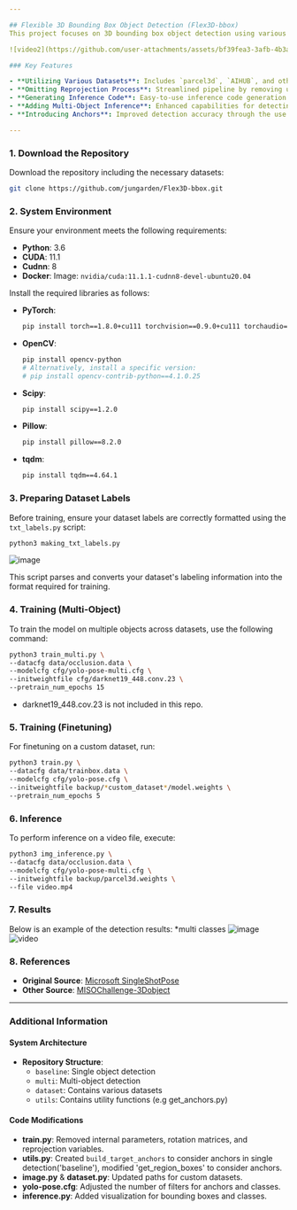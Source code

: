 ```yaml
---

## Flexible 3D Bounding Box Object Detection (Flex3D-bbox)
This project focuses on 3D bounding box object detection using various datasets, optimized inference processes, and the introduction of multi-object inference capabilities.

![video2](https://github.com/user-attachments/assets/bf39fea3-3afb-4b3a-aca9-0a6a4da62ab0)

### Key Features

- **Utilizing Various Datasets**: Includes `parcel3d`, `AIHUB`, and other "manually labeled" custom datasets.
- **Omitting Reprojection Process**: Streamlined pipeline by removing unnecessary reprojection.
- **Generating Inference Code**: Easy-to-use inference code generation.
- **Adding Multi-Object Inference**: Enhanced capabilities for detecting multiple objects simultaneously.
- **Introducing Anchors**: Improved detection accuracy through the use of anchors.

---
```


### 1. Download the Repository

Download the repository including the necessary datasets:

```sh
git clone https://github.com/jungarden/Flex3D-bbox.git
```

### 2. System Environment

Ensure your environment meets the following requirements:

- **Python**: 3.6
- **CUDA**: 11.1
- **Cudnn**: 8
- **Docker**: Image: `nvidia/cuda:11.1.1-cudnn8-devel-ubuntu20.04`

Install the required libraries as follows:

- **PyTorch**:

    ```sh
    pip install torch==1.8.0+cu111 torchvision==0.9.0+cu111 torchaudio==0.8.0 -f https://download.pytorch.org/whl/torch_stable.html
    ```

- **OpenCV**:

    ```sh
    pip install opencv-python
    # Alternatively, install a specific version:
    # pip install opencv-contrib-python==4.1.0.25
    ```

- **Scipy**:

    ```sh
    pip install scipy==1.2.0
    ```

- **Pillow**:

    ```sh
    pip install pillow==8.2.0
    ```

- **tqdm**:

    ```sh
    pip install tqdm==4.64.1
    ```

### 3. Preparing Dataset Labels

Before training, ensure your dataset labels are correctly formatted using the `txt_labels.py` script:

```sh
python3 making_txt_labels.py
```
![image](https://github.com/user-attachments/assets/5b821868-8962-4590-97a9-0eba3114513d)

This script parses and converts your dataset's labeling information into the format required for training.

### 4. Training (Multi-Object)

To train the model on multiple objects across datasets, use the following command:

```sh
python3 train_multi.py \
--datacfg data/occlusion.data \
--modelcfg cfg/yolo-pose-multi.cfg \
--initweightfile cfg/darknet19_448.conv.23 \ 
--pretrain_num_epochs 15
```
* darknet19_448.cov.23 is not included in this repo.

### 5. Training (Finetuning)

For finetuning on a custom dataset, run:

```sh
python3 train.py \
--datacfg data/trainbox.data \
--modelcfg cfg/yolo-pose.cfg \
--initweightfile backup/*custom_dataset*/model.weights \
--pretrain_num_epochs 5
```

### 6. Inference

To perform inference on a video file, execute:

```sh
python3 img_inference.py \
--datacfg data/occlusion.data \
--modelcfg cfg/yolo-pose-multi.cfg \
--initweightfile backup/parcel3d.weights \
--file video.mp4
```

### 7. Results

Below is an example of the detection results:
*multi classes
![image](https://github.com/user-attachments/assets/80527fda-cfbc-41ae-b5b3-88779a124084)
![video](https://github.com/user-attachments/assets/43aae97d-c3c4-428c-a886-c2a883a1bf1d)
### 8. References

- **Original Source**: [Microsoft SingleShotPose](https://github.com/microsoft/singleshotpose)
- **Other Source**: [MISOChallenge-3Dobject](https://github.com/DatathonInfo/MISOChallenge-3Dobject)

---

### Additional Information

#### System Architecture
- **Repository Structure**:
  - `baseline`: Single object detection
  - `multi`: Multi-object detection
  - `dataset`: Contains various datasets
  - `utils`: Contains utility functions (e.g get_anchors.py)

#### Code Modifications

- **train.py**: Removed internal parameters, rotation matrices, and reprojection variables.
- **utils.py**: Created `build_target_anchors` to consider anchors in single detection('baseline'), modified 'get_region_boxes' to consider anchors.
- **image.py** & **dataset.py**: Updated paths for custom datasets.
- **yolo-pose.cfg**: Adjusted the number of filters for anchors and classes.
- **inference.py**: Added visualization for bounding boxes and classes.
